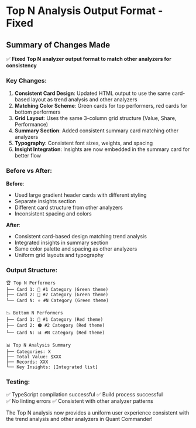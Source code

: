# Top N Analysis Output Format - Fixed

## Summary of Changes Made

✅ **Fixed Top N analyzer output format to match other analyzers for consistency**

### Key Changes:

1. **Consistent Card Design**: Updated HTML output to use the same card-based layout as trend analysis and other analyzers
2. **Matching Color Scheme**: Green cards for top performers, red cards for bottom performers
3. **Grid Layout**: Uses the same 3-column grid structure (Value, Share, Performance)
4. **Summary Section**: Added consistent summary card matching other analyzers
5. **Typography**: Consistent font sizes, weights, and spacing
6. **Insight Integration**: Insights are now embedded in the summary card for better flow

### Before vs After:

**Before**: 
- Used large gradient header cards with different styling
- Separate insights section
- Different card structure from other analyzers
- Inconsistent spacing and colors

**After**:
- Consistent card-based design matching trend analysis
- Integrated insights in summary section
- Same color palette and spacing as other analyzers
- Uniform grid layouts and typography

### Output Structure:

```
🏆 Top N Performers
├── Card 1: 🥇 #1 Category (Green theme)
├── Card 2: 🥈 #2 Category (Green theme)  
└── Card N: ⭐ #N Category (Green theme)

📉 Bottom N Performers  
├── Card 1: 🔴 #1 Category (Red theme)
├── Card 2: 🟠 #2 Category (Red theme)
└── Card N: 📊 #N Category (Red theme)

📊 Top N Analysis Summary
├── Categories: X
├── Total Value: $XXX
├── Records: XXX
└── Key Insights: [Integrated list]
```

### Testing:

✅ TypeScript compilation successful
✅ Build process successful  
✅ No linting errors
✅ Consistent with other analyzer patterns

The Top N analysis now provides a uniform user experience consistent with the trend analysis and other analyzers in Quant Commander!

